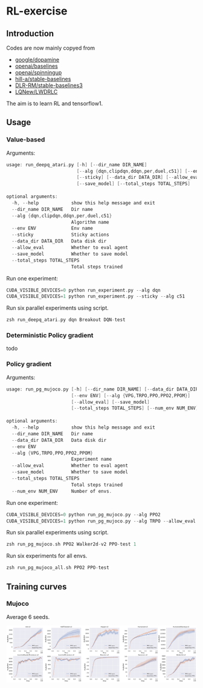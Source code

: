 # RL-exercise

## Introduction

Codes are now mainly copyed from

- [google/dopamine](https://github.com/google/dopamine)
- [openai/baselines](https://github.com/openai/baselines)
- [openai/spinningup](https://github.com/openai/spinningup)
- [hill-a/stable-baselines](https://github.com/hill-a/stable-baselines)
- [DLR-RM/stable-baselines3](https://github.com/DLR-RM/stable-baselines3)
- [LQNew/LWDRLC](https://github.com/LQNew/LWDRLC)

The aim is to learn RL and tensorflow1.

## Usage

### Value-based

Arguments:

```c
usage: run_deepq_atari.py [-h] [--dir_name DIR_NAME]
                          [--alg {dqn,clipdqn,ddqn,per,duel,c51}] [--env ENV]
                          [--sticky] [--data_dir DATA_DIR] [--allow_eval]
                          [--save_model] [--total_steps TOTAL_STEPS]

optional arguments:
  -h, --help            show this help message and exit
  --dir_name DIR_NAME   Dir name
  --alg {dqn,clipdqn,ddqn,per,duel,c51}
                        Algorithm name
  --env ENV             Env name
  --sticky              Sticky actions
  --data_dir DATA_DIR   Data disk dir
  --allow_eval          Whether to eval agent
  --save_model          Whether to save model
  --total_steps TOTAL_STEPS
                        Total steps trained
```

Run one experiment:

```c
CUDA_VISIBLE_DEVICES=0 python run_experiment.py --alg dqn
CUDA_VISIBLE_DEVICES=1 python run_experiment.py --sticky --alg c51
```

Run six parallel experiments using script.

```c
zsh run_deepq_atari.py dqn Breakout DQN-test
```

### Deterministic Policy gradient

todo

### Policy gradient

Arguments:

```c
usage: run_pg_mujoco.py [-h] [--dir_name DIR_NAME] [--data_dir DATA_DIR]
                        [--env ENV] [--alg {VPG,TRPO,PPO,PPO2,PPOM}]
                        [--allow_eval] [--save_model]
                        [--total_steps TOTAL_STEPS] [--num_env NUM_ENV]

optional arguments:
  -h, --help            show this help message and exit
  --dir_name DIR_NAME   Dir name
  --data_dir DATA_DIR   Data disk dir
  --env ENV
  --alg {VPG,TRPO,PPO,PPO2,PPOM}
                        Experiment name
  --allow_eval          Whether to eval agent
  --save_model          Whether to save model
  --total_steps TOTAL_STEPS
                        Total steps trained
  --num_env NUM_ENV     Number of envs.
```

Run one experiment:

```c
CUDA_VISIBLE_DEVICES=0 python run_pg_mujoco.py --alg PPO2
CUDA_VISIBLE_DEVICES=1 python run_pg_mujoco.py --alg TRPO --allow_eval
```

Run six parallel experiments using script.

```c
zsh run_pg_mujoco.sh PPO2 Walker2d-v2 PPO-test 1
```

Run six experiments for all envs.

```c
zsh run_pg_mujoco_all.sh PPO2 PPO-test
```

## Training curves

### Mujoco

Average 6 seeds.

![mujoco](./assets/all25_vec_env.svg)
